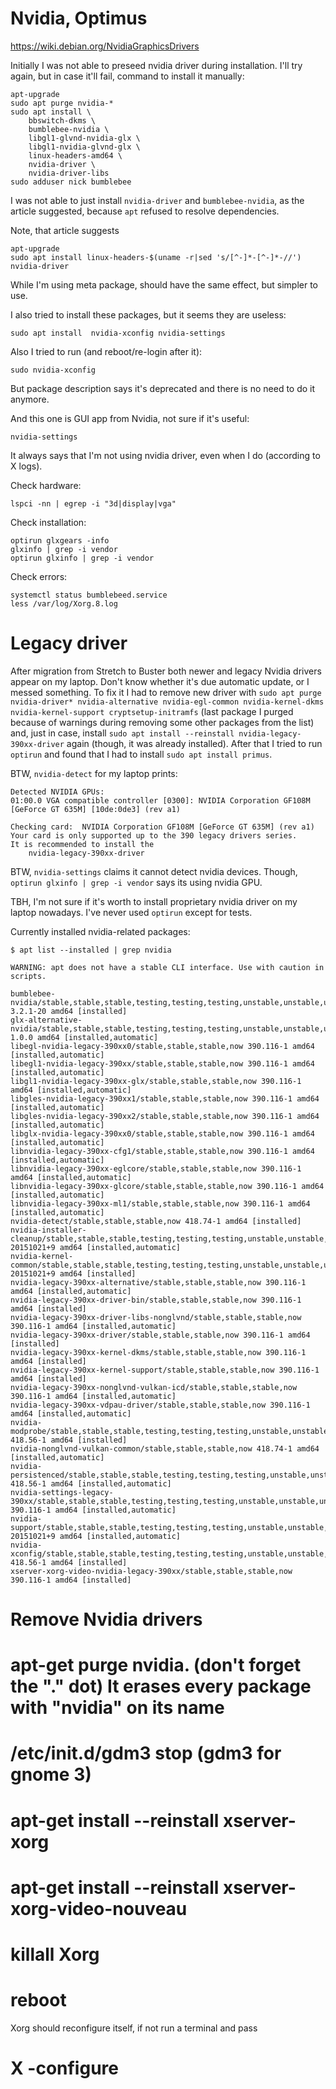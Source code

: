 # Nvidia, Optimus

https://wiki.debian.org/NvidiaGraphicsDrivers

Initially I was not able to preseed nvidia driver during installation. I'll
try again, but in case it'll fail, command to install it manually:

    apt-upgrade 
    sudo apt purge nvidia-*
    sudo apt install \
        bbswitch-dkms \
        bumblebee-nvidia \
        libgl1-glvnd-nvidia-glx \
        libgl1-nvidia-glvnd-glx \
        linux-headers-amd64 \
        nvidia-driver \
        nvidia-driver-libs
    sudo adduser nick bumblebee

I was not able to just install `nvidia-driver` and `bumblebee-nvidia`, as the
article suggested, because `apt` refused to resolve dependencies.

Note, that article suggests 

    apt-upgrade 
    sudo apt install linux-headers-$(uname -r|sed 's/[^-]*-[^-]*-//') nvidia-driver

While I'm using meta package, should have the same effect, but simpler to use.

I also tried to install these packages, but it seems they are useless:

    sudo apt install  nvidia-xconfig nvidia-settings

Also I tried to run (and reboot/re-login after it):

    sudo nvidia-xconfig

But package description says it's deprecated and there is no need to do it anymore.

And this one is GUI app from Nvidia, not sure if it's useful:

    nvidia-settings

It always says that I'm not using nvidia driver, even when I do (according to X logs).

Check hardware:

    lspci -nn | egrep -i "3d|display|vga"

Check installation:

    optirun glxgears -info
    glxinfo | grep -i vendor
    optirun glxinfo | grep -i vendor

Check errors:

    systemctl status bumblebeed.service 
    less /var/log/Xorg.8.log

# Legacy driver

After migration from Stretch to Buster both newer and legacy Nvidia drivers
appear on my laptop. Don't know whether it's due automatic update, or I messed
something.  To fix it I had to remove new driver with `sudo apt purge
nvidia-driver* nvidia-alternative nvidia-egl-common nvidia-kernel-dkms
nvidia-kernel-support cryptsetup-initramfs` (last package I purged because of
warnings during removing some other packages from the list) and, just in case,
install `sudo apt install --reinstall nvidia-legacy-390xx-driver` again
(though, it was already installed). After that I tried to run `optirun` and
found that I had to install `sudo apt install primus`.

BTW, `nvidia-detect` for my laptop prints:

```
Detected NVIDIA GPUs:
01:00.0 VGA compatible controller [0300]: NVIDIA Corporation GF108M [GeForce GT 635M] [10de:0de3] (rev a1)

Checking card:  NVIDIA Corporation GF108M [GeForce GT 635M] (rev a1)
Your card is only supported up to the 390 legacy drivers series.
It is recommended to install the
    nvidia-legacy-390xx-driver
```

BTW, `nvidia-settings` claims it cannot detect nvidia devices. Though, `optirun
glxinfo | grep -i vendor` says its using nvidia GPU.

TBH, I'm not sure if it's worth to install proprietary nvidia driver on my
laptop nowadays. I've never used `optirun` except for tests.

Currently installed nvidia-related packages:

```
$ apt list --installed | grep nvidia

WARNING: apt does not have a stable CLI interface. Use with caution in scripts.

bumblebee-nvidia/stable,stable,stable,testing,testing,testing,unstable,unstable,unstable,now 3.2.1-20 amd64 [installed]
glx-alternative-nvidia/stable,stable,stable,testing,testing,testing,unstable,unstable,unstable,now 1.0.0 amd64 [installed,automatic]
libegl-nvidia-legacy-390xx0/stable,stable,stable,now 390.116-1 amd64 [installed,automatic]
libegl1-nvidia-legacy-390xx/stable,stable,stable,now 390.116-1 amd64 [installed,automatic]
libgl1-nvidia-legacy-390xx-glx/stable,stable,stable,now 390.116-1 amd64 [installed,automatic]
libgles-nvidia-legacy-390xx1/stable,stable,stable,now 390.116-1 amd64 [installed,automatic]
libgles-nvidia-legacy-390xx2/stable,stable,stable,now 390.116-1 amd64 [installed,automatic]
libglx-nvidia-legacy-390xx0/stable,stable,stable,now 390.116-1 amd64 [installed,automatic]
libnvidia-legacy-390xx-cfg1/stable,stable,stable,now 390.116-1 amd64 [installed,automatic]
libnvidia-legacy-390xx-eglcore/stable,stable,stable,now 390.116-1 amd64 [installed,automatic]
libnvidia-legacy-390xx-glcore/stable,stable,stable,now 390.116-1 amd64 [installed,automatic]
libnvidia-legacy-390xx-ml1/stable,stable,stable,now 390.116-1 amd64 [installed,automatic]
nvidia-detect/stable,stable,stable,now 418.74-1 amd64 [installed]
nvidia-installer-cleanup/stable,stable,stable,testing,testing,testing,unstable,unstable,unstable,now 20151021+9 amd64 [installed,automatic]
nvidia-kernel-common/stable,stable,stable,testing,testing,testing,unstable,unstable,unstable,now 20151021+9 amd64 [installed]
nvidia-legacy-390xx-alternative/stable,stable,stable,now 390.116-1 amd64 [installed,automatic]
nvidia-legacy-390xx-driver-bin/stable,stable,stable,now 390.116-1 amd64 [installed]
nvidia-legacy-390xx-driver-libs-nonglvnd/stable,stable,stable,now 390.116-1 amd64 [installed,automatic]
nvidia-legacy-390xx-driver/stable,stable,stable,now 390.116-1 amd64 [installed]
nvidia-legacy-390xx-kernel-dkms/stable,stable,stable,now 390.116-1 amd64 [installed]
nvidia-legacy-390xx-kernel-support/stable,stable,stable,now 390.116-1 amd64 [installed]
nvidia-legacy-390xx-nonglvnd-vulkan-icd/stable,stable,stable,now 390.116-1 amd64 [installed,automatic]
nvidia-legacy-390xx-vdpau-driver/stable,stable,stable,now 390.116-1 amd64 [installed,automatic]
nvidia-modprobe/stable,stable,stable,testing,testing,testing,unstable,unstable,unstable,now 418.56-1 amd64 [installed]
nvidia-nonglvnd-vulkan-common/stable,stable,stable,now 418.74-1 amd64 [installed,automatic]
nvidia-persistenced/stable,stable,stable,testing,testing,testing,unstable,unstable,unstable,now 418.56-1 amd64 [installed,automatic]
nvidia-settings-legacy-390xx/stable,stable,stable,testing,testing,testing,unstable,unstable,unstable,now 390.116-1 amd64 [installed,automatic]
nvidia-support/stable,stable,stable,testing,testing,testing,unstable,unstable,unstable,now 20151021+9 amd64 [installed,automatic]
nvidia-xconfig/stable,stable,stable,testing,testing,testing,unstable,unstable,unstable,now 418.56-1 amd64 [installed]
xserver-xorg-video-nvidia-legacy-390xx/stable,stable,stable,now 390.116-1 amd64 [installed]
```

# Remove Nvidia drivers

 # apt-get purge nvidia. (don't forget the "." dot) It erases every package with "nvidia" on its name


 # /etc/init.d/gdm3 stop  (gdm3 for gnome 3)

 # apt-get install --reinstall xserver-xorg
 # apt-get install --reinstall xserver-xorg-video-nouveau

 # killall Xorg

 # reboot

Xorg should reconfigure itself, if not run a terminal and pass

# X -configure

